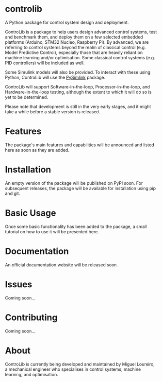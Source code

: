 # controlib

A Python package for control system design and deployment.

ControLib is a package to help users design advanced control systems, test and benchmark them, and deploy them on a few selected embedded platforms (Arduino, STM32 Nucleo, Raspberry Pi). By advanced, we are referring to control systems beyond the realm of classical control (e.g. Model Predictive Control), especially those that are heavily reliant on machine learning and/or optimisation. Some classical control systems (e.g. PID controllers) will be included as well.

Some Simulink models will also be provided. To interact with these using Python, ControLib will use the [PySimlink](https://github.com/lharri73/PySimlink) package.

ControLib will support Software-in-the-loop, Processor-in-the-loop, and Hardware-in-the-loop testing, although the extent to which it will do so is yet to be determined.

Please note that development is still in the very early stages, and it might take a while before a stable version is released.

# Features

The package's main features and capabilities will be announced and listed here as soon as they are added.

# Installation

An empty version of the package will be published on PyPI soon. For subsequent releases, the package will be available for installation using pip and git.

# Basic Usage

Once some basic functionality has been added to the package, a small tutorial on how to use it will be presented here.

# Documentation

An official documentation website will be released soon.

# Issues

Coming soon...

# Contributing

Coming soon...

# About

ControLib is currently being developed and maintained by Miguel Loureiro, a mechanical engineer who specialises in control systems, machine learning, and optimisation.
